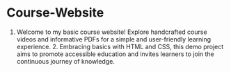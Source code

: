 # Course-Website
1. Welcome to my basic course website! Explore handcrafted course videos and informative PDFs for a simple and user-friendly learning experience.  2. Embracing basics with HTML and CSS, this demo project aims to promote accessible education and invites learners to join the continuous journey of knowledge.
